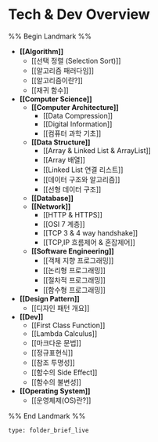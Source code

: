 # Tech & Dev Overview

%% Begin Landmark %%
- **[[Algorithm]]**
	- [[선택 정렬 (Selection Sort)]]
	- [[알고리즘 패러다임]]
	- [[알고리즘이란?]]
	- [[재귀 함수]]
- **[[Computer Science]]**
	- **[[Computer Architecture]]**
		- [[Data Compression]]
		- [[Digital Information]]
		- [[컴퓨터 과학 기초]]
	- **[[Data Structure]]**
		- [[Array & Linked List & ArrayList]]
		- [[Array 배열]]
		- [[Linked List 연결 리스트]]
		- [[데이터 구조와 알고리즘]]
		- [[선형 데이터 구조]]
	- **[[Database]]**
	- **[[Network]]**
		- [[HTTP & HTTPS]]
		- [[OSI 7 계층]]
		- [[TCP 3 & 4 way handshake]]
		- [[TCP,IP 흐름제어 & 혼잡제어]]
	- **[[Software Engineering]]**
		- [[객체 지향 프로그래밍]]
		- [[논리형 프로그래밍]]
		- [[절차적 프로그래밍]]
		- [[함수형 프로그래밍]]
- **[[Design Pattern]]**
	- [[디자인 패턴 개요]]
- **[[Dev]]**
	- [[First Class Function]]
	- [[Lambda Calculus]]
	- [[마크다운 문법]]
	- [[정규표현식]]
	- [[참조 투명성]]
	- [[함수의 Side Effect]]
	- [[함수의 불변성]]
- **[[Operating System]]**
	- [[운영체제(OS)란?]]

%% End Landmark %%


```ccard
type: folder_brief_live
```

